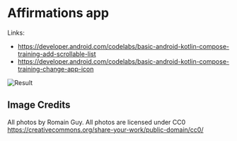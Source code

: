# Affirmations app

Links:

- https://developer.android.com/codelabs/basic-android-kotlin-compose-training-add-scrollable-list
- https://developer.android.com/codelabs/basic-android-kotlin-compose-training-change-app-icon

![Result](result/result.gif)

## Image Credits

All photos by Romain Guy. All photos are licensed under
CC0 https://creativecommons.org/share-your-work/public-domain/cc0/
